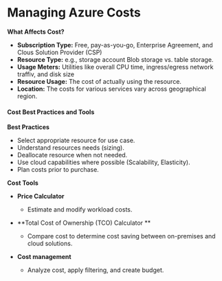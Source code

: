 # Managing Azure Costs

**What Affects Cost?**
- **Subscription Type:** Free, pay-as-you-go, Enterprise Agreement, and Clous Solution Provider (CSP)
- **Resource Type:** e.g., storage account Blob storage vs. table storage.
- **Usage Meters:** Utilities like overall CPU time, ingress/egress network traffiv, and disk size
- **Resource Usage:** The cost of actually using the resource.
- **Location:** The costs for various services vary across geographical region.

#### Cost Best Practices and Tools

**Best Practices**
- Select appropriate resource for use case.
- Understand resources needs (sizing).
- Deallocate resource when  not needed.
- Use cloud capabilities where possible (Scalability, Elasticity).
- Plan costs prior to purchase.

**Cost Tools**
- **Price Calculator**
	- Estimate and modify workload costs.

- **Total Cost of Ownership (TCO) Calculator **
	- Compare cost to determine cost saving between on-premises and cloud solutions.

- **Cost management**
	- Analyze cost, apply filtering, and create budget.